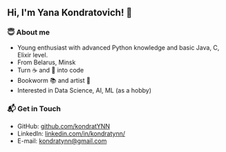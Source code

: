 ## Hi, I'm Yana Kondratovich! :wave:
### :innocent: About me 
* Young enthusiast with advanced Python knowledge and basic Java, C, Elixir level.
* From Belarus, Minsk
* Turn :coffee: and :pizza: into code
* Bookworm :books: and artist :art:
* Interested in Data Science, AI, ML (as  a hobby)


### 📬 Get in Touch
* GitHub: [github.com/kondratYNN](https://github.com/kondratYNN)
* LinkedIn:  [linkedin.com/in/kondratynn/](https://www.linkedin.com/in/kondratynn/)
* E-mail: kondratynn@gmail.com

<!--
**kondratYNN/kondratYNN** is a ✨ _special_ ✨ repository because its `README.md` (this file) appears on your GitHub profile.

Here are some ideas to get you started:

- 🔭 I’m currently working on ...
- 🌱 I’m currently learning ...
- 👯 I’m looking to collaborate on ...
- 🤔 I’m looking for help with ...
- 💬 Ask me about ...
- 📫 How to reach me: ...
- 😄 Pronouns: ...
- ⚡ Fun fact: ...
-->
